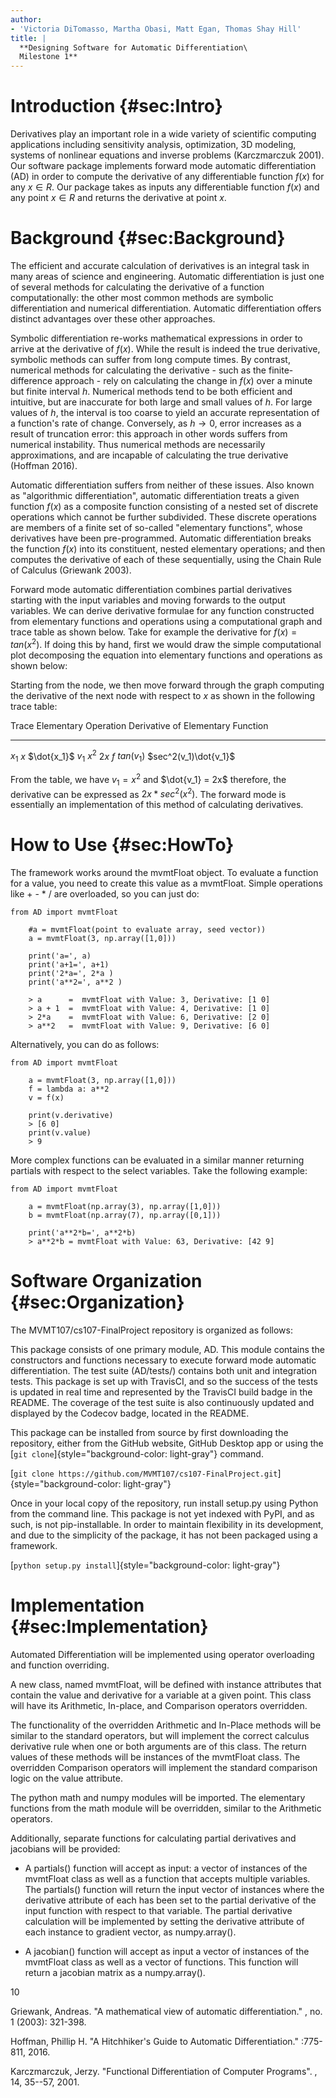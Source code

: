 ```yaml
---
author:
- 'Victoria DiTomasso, Martha Obasi, Matt Egan, Thomas Shay Hill'
title: |
  **Designing Software for Automatic Differentiation\
  Milestone 1**
---
```


Introduction {#sec:Intro}
============

Derivatives play an important role in a wide variety of scientific
computing applications including sensitivity analysis, optimization, 3D
modeling, systems of nonlinear equations and inverse problems
(Karczmarczuk 2001). Our software package implements forward mode
automatic differentiation (AD) in order to compute the derivative of any
differentiable function $f(x)$ for any $x \in R$. Our package takes as
inputs any differentiable function $f(x)$ and any point $x \in R$ and
returns the derivative at point $x$.

Background {#sec:Background}
==========

The efficient and accurate calculation of derivatives is an integral
task in many areas of science and engineering. Automatic differentiation
is just one of several methods for calculating the derivative of a
function computationally: the other most common methods are symbolic
differentiation and numerical differentiation. Automatic differentiation
offers distinct advantages over these other approaches.

Symbolic differentiation re-works mathematical expressions in order to
arrive at the derivative of $f(x)$. While the result is indeed the true
derivative, symbolic methods can suffer from long compute times. By
contrast, numerical methods for calculating the derivative - such as the
finite-difference approach - rely on calculating the change in $f(x)$
over a minute but finite interval $h$. Numerical methods tend to be both
efficient and intuitive, but are inaccurate for both large and small
values of $h$. For large values of $h$, the interval is too coarse to
yield an accurate representation of a function's rate of change.
Conversely, as $h \rightarrow 0$, error increases as a result of
truncation error: this approach in other words suffers from numerical
instability. Thus numerical methods are necessarily approximations, and
are incapable of calculating the true derivative (Hoffman 2016).

Automatic differentiation suffers from neither of these issues. Also
known as \"algorithmic differentiation\", automatic differentiation
treats a given function $f(x)$ as a composite function consisting of a
nested set of discrete operations which cannot be further subdivided.
These discrete operations are members of a finite set of so-called
\"elementary functions\", whose derivatives have been pre-programmed.
Automatic differentiation breaks the function $f(x)$ into its
constituent, nested elementary operations; and then computes the
derivative of each of these sequentially, using the Chain Rule of
Calculus (Griewank 2003).

Forward mode automatic differentiation combines partial derivatives
starting with the input variables and moving forwards to the output
variables. We can derive derivative formulae for any function
constructed from elementary functions and operations using a
computational graph and trace table as shown below. Take for example the
derivative for $f(x) = tan (x^2)$. If doing this by hand, first we would
draw the simple computational plot decomposing the equation into
elementary functions and operations as shown below:

Starting from the node, we then move forward through the graph computing
the derivative of the next node with respect to $x$ as shown in the
following trace table:

  Trace   Elementary Operation   Derivative of Elementary Function
  ------- ---------------------- -----------------------------------
  $x_1$   $x$                    $\dot{x_1}$
  $v_1$   $x^2$                  $2x$
  $f$     $tan(v_1)$             $sec^2(v_1)\dot{v_1}$

From the table, we have $v_1 = x^2$ and $\dot{v_1} = 2x$ therefore, the
derivative can be expressed as $2x*sec^2(x^2)$. The forward mode is
essentially an implementation of this method of calculating derivatives.

How to Use {#sec:HowTo}
==========

The framework works around the mvmtFloat object. To evaluate a function
for a value, you need to create this value as a mvmtFloat. Simple
operations like + - \* / are overloaded, so you can just do:

``` {.python language="Python"}
from AD import mvmtFloat

    #a = mvmtFloat(point to evaluate array, seed vector))
    a = mvmtFloat(3, np.array([1,0]))

    print('a=', a)
    print('a+1=', a+1)
    print('2*a=', 2*a )
    print('a**2=', a**2 )

    > a      =  mvmtFloat with Value: 3, Derivative: [1 0]
    > a + 1  =  mvmtFloat with Value: 4, Derivative: [1 0]
    > 2*a    =  mvmtFloat with Value: 6, Derivative: [2 0]
    > a**2   =  mvmtFloat with Value: 9, Derivative: [6 0]
```

Alternatively, you can do as follows:

``` {.python language="Python"}
from AD import mvmtFloat
    
    a = mvmtFloat(3, np.array([1,0]))
    f = lambda a: a**2 
    v = f(x)
    
    print(v.derivative)
    > [6 0]
    print(v.value)
    > 9
```

More complex functions can be evaluated in a similar manner returning
partials with respect to the select variables. Take the following
example:

``` {.python language="Python"}
from AD import mvmtFloat
    
    a = mvmtFloat(np.array(3), np.array([1,0]))
    b = mvmtFloat(np.array(7), np.array([0,1]))
    
    print('a**2*b=', a**2*b)
    > a**2*b = mvmtFloat with Value: 63, Derivative: [42 9]
```

Software Organization {#sec:Organization}
=====================

The MVMT107/cs107-FinalProject repository is organized as follows:

This package consists of one primary module, AD. This module contains
the constructors and functions necessary to execute forward mode
automatic differentiation. The test suite (AD/tests/) contains both unit
and integration tests. This package is set up with TravisCI, and so the
success of the tests is updated in real time and represented by the
TravisCI build badge in the README. The coverage of the test suite is
also continuously updated and displayed by the Codecov badge, located in
the README.

This package can be installed from source by first downloading the
repository, either from the GitHub website, GitHub Desktop app or using
the [`git clone`]{style="background-color: light-gray"} command.

[`git clone https://github.com/MVMT107/cs107-FinalProject.git`]{style="background-color: light-gray"}

Once in your local copy of the repository, run install setup.py using
Python from the command line. This package is not yet indexed with PyPI,
and as such, is not pip-installable. In order to maintain flexibility in
its development, and due to the simplicity of the package, it has not
been packaged using a framework.

[`python setup.py install`]{style="background-color: light-gray"}

Implementation {#sec:Implementation}
==============

Automated Differentiation will be implemented using operator overloading
and function overriding.

A new class, named mvmtFloat, will be defined with instance attributes
that contain the value and derivative for a variable at a given point.
This class will have its Arithmetic, In-place, and Comparison operators
overridden.

The functionality of the overridden Arithmetic and In-Place methods will
be similar to the standard operators, but will implement the correct
calculus derivative rule when one or both arguments are of this class.
The return values of these methods will be instances of the mvmtFloat
class. The overridden Comparison operators will implement the standard
comparison logic on the value attribute.

The python math and numpy modules will be imported. The elementary
functions from the math module will be overridden, similar to the
Arithmetic operators.

Additionally, separate functions for calculating partial derivatives and
jacobians will be provided:

-   A partials() function will accept as input: a vector of instances of
    the mvmtFloat class as well as a function that accepts multiple
    variables. The partials() function will return the input vector of
    instances where the derivative attribute of each has been set to the
    partial derivative of the input function with respect to that
    variable. The partial derivative calculation will be implemented by
    setting the derivative attribute of each instance to gradient
    vector, as numpy.array().

-   A jacobian() function will accept as input a vector of instances of
    the mvmtFloat class as well as a vector of functions. This function
    will return a jacobian matrix as a numpy.array().

10

Griewank, Andreas. \"A mathematical view of automatic differentiation.\"
, no. 1 (2003): 321-398.

Hoffman, Phillip H. "A Hitchhiker's Guide to Automatic Differentiation."
:775-811, 2016.

Karczmarczuk, Jerzy. "Functional Differentiation of Computer Programs\".
, 14, 35--57, 2001.
